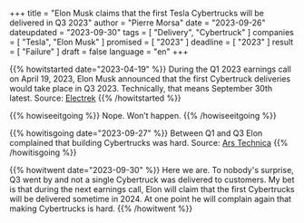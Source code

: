 +++
title     		= "Elon Musk claims that the first Tesla Cybertrucks will be delivered in Q3 2023"
author  		= "Pierre Morsa"
date 		    = "2023-09-26"
dateupdated 	= "2023-09-30"
tags			= [ "Delivery", "Cybertruck" ]
companies		= [ "Tesla", "Elon Musk" ]
promised		= [ "2023" ]
deadline		= [ "2023" ]
result			= [ "Failure" ]
draft      		= false
language		= "en"
+++

{{% howitstarted date="2023-04-19" %}}
During the Q1 2023 earnings call on April 19, 2023, Elon Musk announced that the first Cybertruck deliveries would take place in Q3 2023. Technically, that means September 30th latest. Source: [Electrek](https://electrek.co/2023/04/19/elon-musk-announces-tesla-cybertruck-delivery-event/)
{{% /howitstarted %}}

<!--more-->

{{% howiseeitgoing %}}
Nope. Won’t happen.
{{% /howiseeitgoing %}}

{{% howitisgoing date="2023-09-27" %}}
Between Q1 and Q3 Elon complained that building Cybertrucks was hard. Source: [Ars Technica](https://arstechnica.com/cars/2023/08/tesla-cybertrucks-bad-build-quality-shows-up-like-a-sore-thumb-musk-says/)
{{% /howitisgoing %}}

{{% howitwent date="2023-09-30" %}}
Here we are. To nobody's surprise, Q3 went by and not a single Cybertruck was delivered to customers. My bet is that during the next earnings call, Elon will claim that the first Cybertrucks will be delivered sometime in 2024. At one point he will complain again that making Cybertrucks is hard.
{{% /howitwent %}}